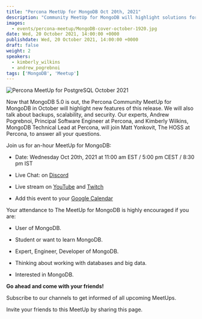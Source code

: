 ```yaml
---
title: "Percona MeetUp for MongoDB Oct 20th, 2021"
description: "Community MeetUp for MongoDB will highlight solutions for your common problems with MongoDB including backups, scalability, security and also some MongoDB5.0 features"
images:
  - events/percona-meetup/MongoDB-cover-october-1920.jpg
date: Wed, 20 October 2021, 14:00:00 +0000
publishdate: Wed, 20 October 2021, 14:00:00 +0000
draft: false
weight: 2
speakers:
  - kimberly_wilkins
  - andrew_pogrebnoi
tags: ['MongoDB', 'Meetup']
---
```


![Percona MeetUp for PostgreSQL October 2021](events/percona-meetup/MongoDB-cover-october-1920.jpg)

Now that MongoDB 5.0 is out, the Percona Community MeetUp for MongoDB in October will highlight new features of this release. We will also talk about backups, scalability, and security. Our experts, Andrew Pogrebnoi, Principal Software Engineer at Percona, and Kimberly Wilkins, MongoDB Technical Lead at Percona, will join Matt Yonkovit, The HOSS at Percona, to answer all your questions.

Join us for an-hour MeetUp for MongoDB:

* Date: Wednesday Oct 20th, 2021 at 11:00 am EST / 5:00 pm CEST / 8:30 pm IST

* Live Chat: on [Discord](http://per.co.na/discord)

* Live stream on [YouTube](https://www.youtube.com/watch?v=YnQu2Ock2d8) and [Twitch](https://www.twitch.tv/perconacommunity)

* Add this event to your [Google Calendar](https://calendar.google.com/event?action=TEMPLATE&tmeid=NThiMGw5Mmw0azkzZzc3a2s5ajZvMGNvcnVfMjAyMTEwMjBUMTUwMDAwWiBjX3A3ZmF2NGNzaWk1ajV2ZHNvaGkwcTh2aTQ4QGc&tmsrc=c_p7fav4csii5j5vdsohi0q8vi48%40group.calendar.google.com&scp=ALL)


Your attendance to The MeetUp for MongoDB is highly encouraged if you are:

* User of MongoDB.

* Student or want to learn MongoDB.

* Expert, Engineer, Developer of MongoDB.

* Thinking about working with databases and big data.

* Interested in MongoDB.


**Go ahead and come with your friends!**

Subscribe to our channels to get informed of all upcoming MeetUps.

Invite your friends to this MeetUp by sharing this page.


